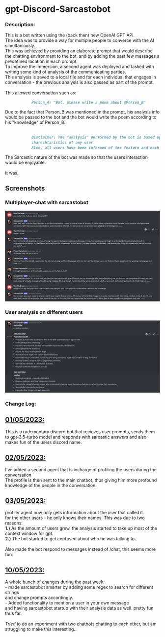 ﻿# gpt-Discord-Sarcastobot

### Description:

This is a bot written using the (back then) new OpenAI GPT API.<br>
The idea was to provide a way for multiple people to converce with the AI simultaniously.<br>
This was achieved by providing an elaborate prompt that would describe the chatting environment to the bot, and
by adding the past few messages a predefined location in each prompt.<br>
To improve the immersion, a second agent was deployed and tasked with writing some kind of analysis of the communicating parties.<br>
This analysis is saved to a local file and for each individual that engages in conversation - the previous analysis is also passed as part of the prompt.<br>
<br>
This allowed conversation such as:<br>
```markdown
            Person_A: "Bot, please write a poem about @Person_B"
```

Due to the fact that Person_B was mentioned in the prompt, his analysis info would be passed to the bot and the bot would write the poem according to his "knowledge" of Person_B.<br><br>

```markdown
            Disclaimer: The "analysis" performed by the bot is based upon the users conversations, it never reflected any real
            charechtaristics of any user.
            Also, all users have been informed of the feature and each user could access his own assessment in a public channel.
```

The Sarcastic nature of the bot was made so that the users interaction would be enjoyable.<br><br>
It was.<br>

## Screenshots
### Multiplayer-chat with sarcastobot
![Chat](./assets/scr1.png)

### User analysis on different users
![Analysis](./assets/scr2.png)


### Change Log:
<h2><u><b> 01/05/2023:</b></u></h2>  
            <p>This is a rudementary discord bot that recieves user prompts, sends them to gpt-3.5-turbo model and responds with
            sarcastic answers and also makes fun of the users discord name.</p>



<h2><u><b> 02/05/2023:</b></u></h2> 
            <p>I've added a second agent that is incharge of profiling the users during the conversation<br>
            The profile is then sent to the main chatbot, thus giving him more profound knowledge of the people in the 
            conversation.</p>
            
<h2><u><b> 03/05/2023:</b></u></h2> 
            <p>
            profiler agent now only gets information about the user that called it.<br>
            for the other users - he only knows their names.
            This was due to two reasons:<br>
            <b>1.)</b> As the amount of users grew, the analysis started to take up most of the context window for gpt.<br>
            <b>2.)</b> The bot started to get confused about who he was talking to.<br><br>
            Also made the bot respond to messages instead of /chat, this seems more fun.
            </p>
            
<h2><u><b> 10/05/2023:</b></u></h2> 
            <p>
            A whole bunch of changes during the past week: <br>
            - made sarcastobot smarter by adding some regex to search for different strings<br>
              and change prompts accordingly.<br>
            - Added functionality to mention a user in your own message<br>
              and having sarcastobot startup with their analysis data as well. pretty fun thus far.
            <br><br>
            <i>Tried</i> to do an experiment with two chatbots chatting to each other, but am struggling to make this interesting...
            </p>

